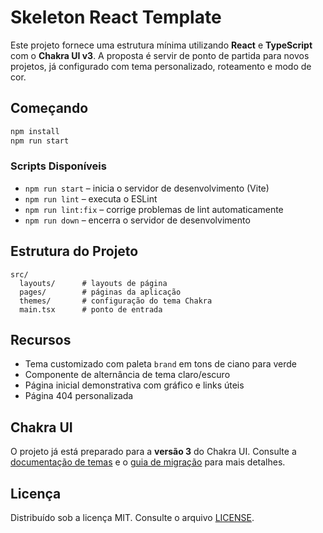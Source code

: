 # Skeleton React Template

Este projeto fornece uma estrutura mínima utilizando **React** e **TypeScript** com o **Chakra UI v3**. A proposta é servir de ponto de partida para novos projetos, já configurado com tema personalizado, roteamento e modo de cor.

## Começando

```bash
npm install
npm run start
```

### Scripts Disponíveis

- `npm run start` &ndash; inicia o servidor de desenvolvimento (Vite)
- `npm run lint` &ndash; executa o ESLint
- `npm run lint:fix` &ndash; corrige problemas de lint automaticamente
- `npm run down` &ndash; encerra o servidor de desenvolvimento

## Estrutura do Projeto

```
src/
  layouts/      # layouts de página
  pages/        # páginas da aplicação
  themes/       # configuração do tema Chakra
  main.tsx      # ponto de entrada
```

## Recursos

- Tema customizado com paleta `brand` em tons de ciano para verde
- Componente de alternância de tema claro/escuro
- Página inicial demonstrativa com gráfico e links úteis
- Página 404 personalizada

## Chakra UI

O projeto já está preparado para a **versão 3** do Chakra UI. Consulte a [documentação de temas](https://chakra-ui.com/docs/theming/overview) e o [guia de migração](https://chakra-ui.com/docs/get-started/migration) para mais detalhes.

## Licença

Distribuído sob a licença MIT. Consulte o arquivo [LICENSE](LICENSE).
